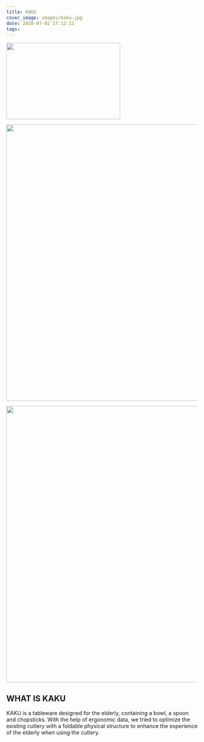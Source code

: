 ```yaml
---
title: KAKU
cover_image: images/kaku.jpg
date: 2020-07-02 17:12:11
tags:
---
```

<img style="margin: auto;" src="https://s2.loli.net/2022/01/12/pLkD2oPaKFNtbQy.jpg" width = "300" height = "200">

<p style="text-align: center; ">
<img alt="" src="https://s2.loli.net/2022/01/12/TsqVp17I9F6rGcl.jpg" style="width: 725px; " /></p>

<p style="text-align: center; ">
<img alt="" src="https://s2.loli.net/2022/01/12/7vhLsVr3xo9a8jk.jpg" style="width: 725px; " /></p>

## WHAT IS KAKU

KAKU is a tableware designed for the elderly, containing a bowl, a spoon and chopsticks. With the help of ergonomic data, we tried to optimize the existing cutlery with a foldable physical structure to enhance the experience of the elderly when using the cutlery.


